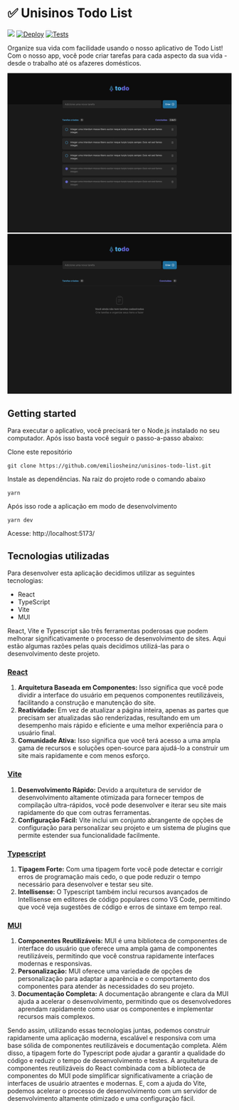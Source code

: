 # ✅ Unisinos Todo List

<a href="https://www.figma.com/file/uzS2SRuJU33tB1k6fN6dRx/TODO-List?node-id=0%3A1&t=zdgjeFAYN5bcTj3S-1"><img src="https://img.shields.io/badge/Figma Design-F24E1E?style=for-the-badge&logo=figma&logoColor=white"></a>
[![Deploy](https://github.com/emiliosheinz/unisinos-todo-list/actions/workflows/deploy.yml/badge.svg)](https://github.com/emiliosheinz/unisinos-todo-list/actions/workflows/deploy.yml)
[![Tests](https://github.com/emiliosheinz/unisinos-todo-list/actions/workflows/tests.yml/badge.svg)](https://github.com/emiliosheinz/unisinos-todo-list/actions/workflows/tests.yml)

Organize sua vida com facilidade usando o nosso aplicativo de Todo List! Com o nosso app, você pode criar tarefas para cada aspecto da sua vida - desde o trabalho até os afazeres domésticos.

![](/docs/images/Todo.png)
![](/docs/images/TodoEmpty.png)

## Getting started

Para executar o aplicativo, você precisará ter o Node.js instalado no seu computador. Após isso basta você seguir o passo-a-passo abaixo:

Clone este repositório

```
git clone https://github.com/emiliosheinz/unisinos-todo-list.git
```
Instale as dependências. Na raiz do projeto rode o comando abaixo
```
yarn
```
Após isso rode a aplicação em modo de desenvolvimento
```
yarn dev
```
Acesse: http://localhost:5173/

## Tecnologias utilizadas

Para desenvolver esta aplicação decidimos utilizar as seguintes tecnologias:

- React
- TypeScript
- Vite
- MUI

React, Vite e Typescript são três ferramentas poderosas que podem melhorar significativamente o processo de desenvolvimento de sites. Aqui estão algumas razões pelas quais decidimos utilizá-las para o desenvolvimento deste projeto.

### [React](https://pt-br.reactjs.org/)
1. **Arquitetura Baseada em Componentes:** Isso significa que você pode dividir a interface do usuário em pequenos componentes reutilizáveis, facilitando a construção e manutenção do site.
1. **Reatividade:** Em vez de atualizar a página inteira, apenas as partes que precisam ser atualizadas são renderizadas, resultando em um desempenho mais rápido e eficiente e uma melhor experiência para o usuário final.
1. **Comunidade Ativa:** Isso significa que você terá acesso a uma ampla gama de recursos e soluções open-source para ajudá-lo a construir um site mais rapidamente e com menos esforço.

### [Vite](https://vitejs.dev/)
1. **Desenvolvimento Rápido:** Devido a arquitetura de servidor de desenvolvimento altamente otimizada para fornecer tempos de compilação ultra-rápidos, você pode desenvolver e iterar seu site mais rapidamente do que com outras ferramentas.
1. **Configuração Fácil:** Vite inclui um conjunto abrangente de opções de configuração para personalizar seu projeto e um sistema de plugins que permite estender sua funcionalidade facilmente.
### [Typescript](https://www.typescriptlang.org/)
1. **Tipagem Forte:** Com uma tipagem forte você pode detectar e corrigir erros de programação mais cedo, o que pode reduzir o tempo necessário para desenvolver e testar seu site.
1. **Intellisense:** O Typescript também inclui recursos avançados de Intellisense em editores de código populares como VS Code, permitindo que você veja sugestões de código e erros de sintaxe em tempo real.
### [MUI](https://mui.com/)
1. **Componentes Reutilizáveis:** MUI é uma biblioteca de componentes de interface do usuário que oferece uma ampla gama de componentes reutilizáveis, permitindo que você construa rapidamente interfaces modernas e responsivas.
1. **Personalização:** MUI oferece uma variedade de opções de personalização para adaptar a aparência e o comportamento dos componentes para atender às necessidades do seu projeto.
1. **Documentação Completa:** A documentação abrangente e clara da MUI ajuda a acelerar o desenvolvimento, permitindo que os desenvolvedores aprendam rapidamente como usar os componentes e implementar recursos mais complexos.

Sendo assim, utilizando essas tecnologias juntas, podemos construir rapidamente uma aplicação moderna, escalável e responsiva com uma base sólida de componentes reutilizáveis e documentação completa. Além disso, a tipagem forte do Typescript pode ajudar a garantir a qualidade do código e reduzir o tempo de desenvolvimento e testes. A arquitetura de componentes reutilizáveis do React combinada com a biblioteca de componentes do MUI pode simplificar significativamente a criação de interfaces de usuário atraentes e modernas. E, com a ajuda do Vite, podemos acelerar o processo de desenvolvimento com um servidor de desenvolvimento altamente otimizado e uma configuração fácil.
